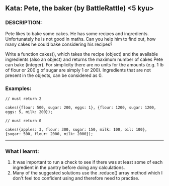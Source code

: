 ## Kata: Pete, the baker (by BattleRattle) <5 kyu>

### DESCRIPTION:

Pete likes to bake some cakes. He has some recipes and ingredients. Unfortunately he is not good in maths. Can you help him to find out, how many cakes he could bake considering his recipes?

Write a function cakes(), which takes the recipe (object) and the available ingredients (also an object) and returns the maximum number of cakes Pete can bake (integer). For simplicity there are no units for the amounts (e.g. 1 lb of flour or 200 g of sugar are simply 1 or 200). Ingredients that are not present in the objects, can be considered as 0.

### Examples:

`// must return 2`

`cakes({flour: 500, sugar: 200, eggs: 1}, {flour: 1200, sugar: 1200, eggs: 5, milk: 200}); `

`// must return 0`

`cakes({apples: 3, flour: 300, sugar: 150, milk: 100, oil: 100}, {sugar: 500, flour: 2000, milk: 2000}); `

---
### What I learnt:

1. It was important to run a check to see if there was at least some of each ingredient in the pantry before doing any calculations.
2. Many of the suggested solutions use the .reduce() array method which I don't feel too confident using and therefore need to practise.
